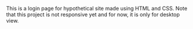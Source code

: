 This is a login page for hypothetical site made using HTML and CSS.
Note that this project is not responsive yet and for now, it is only for desktop view.
